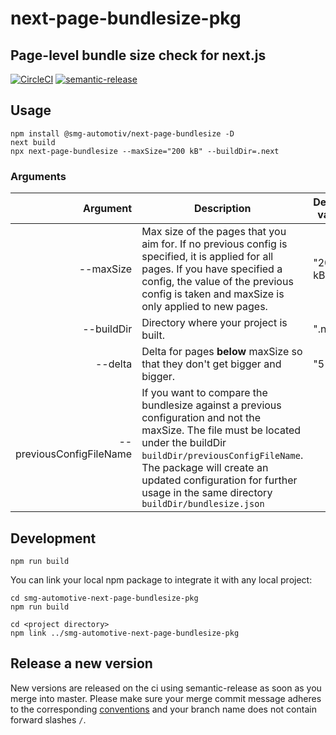 
# next-page-bundlesize-pkg
## Page-level bundle size check for next.js


[![CircleCI](https://circleci.com/gh/smg-automotive/next-page-bundlesize-pkg/tree/main.svg?style=svg&circle-token=c183f151fea3c74453cf8dd962d31e115906a300)](https://circleci.com/gh/smg-automotive/next-page-bundlesize-pkg/tree/main)
[![semantic-release](https://img.shields.io/badge/%20%20%F0%9F%93%A6%F0%9F%9A%80-semantic--release-e10079.svg)](https://github.com/semantic-release/semantic-release)

## Usage
```
npm install @smg-automotiv/next-page-bundlesize -D
next build
npx next-page-bundlesize --maxSize="200 kB" --buildDir=.next
```

### Arguments
|                 Argument | Description                                                                                                                                                                                                                                                                                                                      | Default value |
|-------------------------:|----------------------------------------------------------------------------------------------------------------------------------------------------------------------------------------------------------------------------------------------------------------------------------------------------------------------------------|---------------|
| --maxSize                | Max size of the pages that you aim for. If no previous config is specified, it is applied for all pages. If you have specified a config, the value of the previous config is taken and maxSize is only applied to new pages.                                                                                                     | "200 kB"      |
| --buildDir               | Directory where your project is built.                                                                                                                                                                                                                                                                                           | ".next"       |
| --delta                  | Delta for pages **below** maxSize so that they don't get bigger and bigger.                                                                                                                                                                                                                                                      | "5 kB"        |
| --previousConfigFileName | If you want to compare the bundlesize against a previous configuration and not the maxSize. The file must be located under the buildDir `buildDir/previousConfigFileName`.  The package will create an updated configuration for further usage in the same directory `buildDir/bundlesize.json`

## Development
```
npm run build
```

You can link your local npm package to integrate it with any local project:
```
cd smg-automotive-next-page-bundlesize-pkg
npm run build

cd <project directory>
npm link ../smg-automotive-next-page-bundlesize-pkg
```

## Release a new version

New versions are released on the ci using semantic-release as soon as you merge into master. Please
make sure your merge commit message adheres to the corresponding [conventions](https://www.conventionalcommits.org/en/v1.0.0/) and your branch name does not contain forward slashes `/`.
